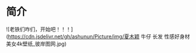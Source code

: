 <!-- # Introduction -->

# 简介

![老铁们咋们，开始吧！！！](https://cdn.jsdelivr.net/gh/ashunun/Picture/img/夏木颖 牛仔 长发 性感好身材美女4k壁纸_彼岸图网.jpg)